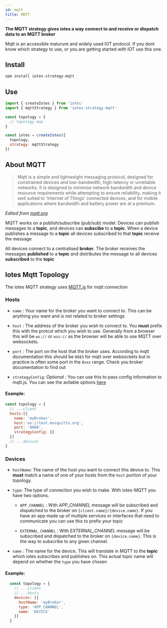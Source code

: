 ```yaml
---
id: mqtt
title: MQTT
---
```


**The MQTT strategy gives iotes a way connect to and receive or dispatch data to an MQTT broker** 

Mqtt is an accessible maturure and widely used IOT protocol. If you dont know which strategy to use, or you are getting started with IOT use this one.


## Install

```bash
npm install iotes-strategy-mqtt
```

## Use

```javascript
import { createIotes } from 'iotes'
import { mqttStrategy } from 'iotes-strategy-mqtt'

const topology = {
  // topology map
}

const iotes = createIotes({
  topology, 
  strategy: mqttStrategy 
})
```

## About MQTT

> Mqtt is a simple and lightweight messaging protocol, designed for constrained devices and low-bandwidth, high-latency or unreliable networks. It is designed to minimise network bandwidth and device resource requirements while attempting to ensure reliability, making it well suited to 'Internet of Things' connected devices, and for mobile applications where bandwidth and battery power are at a premium.

*Edited from [mqtt.org](http://mqtt.org/)*

MQTT works on a publish/subscribe (pub/sub) model. Devices can publish messages to a **topic**, and devices can **subscibe** to a **topic**. When a device publishes a message to a **topic** all devices subscribed to that **topic** receive the message

All devices connect to a centralised **broker**. The broker receives the messages **published** to a **topic** and distributes the message to all devices **subscribed** to the **topic**

## Iotes Mqtt Topology

The iotes MQTT strategy uses [MQTT.js](https://github.com/mqttjs/MQTT.js) for mqtt connection

### Hosts

- ```name``` : Your name for the broker you want to connect to. This can be anything you want and is not related to broker settings

- ```host``` : The address of the broker you wish to connect to. You **must** prefix this with the protcol which you wish to use. Generally from a browser this will be ```ws://``` or ```wss://``` as the browser will be able to use MQTT over websockets.

- ```port``` : The port on the host that the broker uses. According to mqtt documentation this should be ```8883``` for mqtt over websockets but in practice is often some port in the ```8xxx``` range. Check you broker documentation to find out

- ```strategyConfig```: *Optional* : You can use this to pass config information to mqtt.js. You can see the avliable options [here](https://github.com/mqttjs/MQTT.js#mqttclientstreambuilder-options)

#### Example:

```javascript
const topology = {
  // ...client
  hosts:[{
    name: 'myBroker', 
    host:'ws://test.mosquitto.org', 
    port: '8080', 
    strategyConfig: {} 
  }] 
  // ...devices
}
```
  
### Devices

- ```hostName```: The name of the host you want to connect this device to. This **must** match a name of one of your hosts from the ```host``` portion of your topology.

- ```type```: The type of connection you wish to make. With iotes-MQTT you have two options.
  
  - ```APP_CHANNEL``` : With *APP_CHANNEL* message will be subscribed and dispatched to the broker on ```{client.name}/{device.name}```. If you have an app made up of multiple services or interfaces that need to communicate you can use this to prefix your topic 

  - ```EXTERNAL_CHANNEL``` : With *EXTERNAL_CHANNEL* message will be subscribed and dispatched to the broker on ```{device.name}```. This is the way to subscribe to any given channel.

- ```name``` : The name for the device. This will translate in MQTT to the **topic** which iotes subscribes and publishes on. This actual topic name will depend on whether the ```type``` you have chosen   


#### Example:

```javascript
  const topology = {
    // ...client
    // ...hosts
    devices: [{ 
      hostName: 'myBroker',
      type: 'APP_CHANNEL',
      name: 'DEVICE'
    }]
  }  
```










